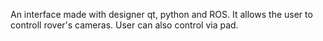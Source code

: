 An interface made with designer qt, python and ROS. It allows the user to controll rover's cameras. User can also control via pad.
